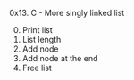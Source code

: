 0x13. C - More singly linked list

0. Print list
1. List length
2. Add node
3. Add node at the end
4. Free list
